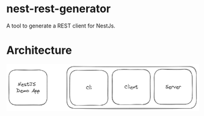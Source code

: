 # nest-rest-generator
A tool to generate a REST client for NestJs.

# Architecture
![img.png](assets/architecture-overview.png)
